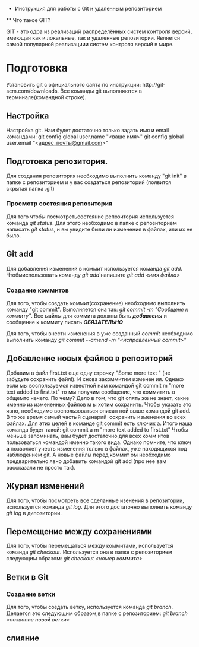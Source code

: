 * Инструкция для работы с Git и удаленным репозиторием

** Что такое GIT?

GIT - это одра из реализаций распределённых систем контроля версий, имеющая как и локальные, так и удаленные репозитории. Является самой популярной реализациии систем контроля версий в мире.

# Подготовка
Установить git с официального сайта по инструкции: http://git­scm.com/downloads.
 Все команды git выполняются в терминале(командной строке).

 ## Настройка
 Настройка git. Нам будет достаточно только задать имя и email командами: 
    git config ­­global user.name "<ваше имя>"
    git config ­­global user.email "<адрес_почты@gmail.com>"

## Подготовка репозитория.
Для создания репозитория необходимо выполнить команду "git init" в папке с репозиторием и у вас создаться репозиторий (появится скрытая папка .git)

### Просмотр состояния репозитория
Для того чтобы посмотретьсостояние репозитория используется команда *git status*. Для этого необходимо в папке с репозиторием написать  *git status*, и вы увидите были ли изменения в файлах, или их не было.

## Git add
Для добавления изменений в коммит используется команда *git add*. Чтобыиспользовать команду *git add* напишите *git add <имя файла>*

### Создание коммитов
Для того, чтобы создать коммит(сохранение) необходимо выполнить команду "git commit". Выполняется она так: *git commit -m  "Сообщене к коммиту"*. Все ыайлы для коммита должны быть ***добавлены*** и сообщение к коммиту писать ***ОБЯЗАТЕЛЬНО***

Для того, чтобы внести изменения в уже созданный *commit* необходимо выполнить команду *git commit --amend -m "<исправленный commit>"*

## Добавление новых файлов в репозиторий
Добавим в файл                 first.txt еще одну строчку
"Some more text     " (не забудьте сохранить файл!). И снова закоммитим изменен                   ия.
Однако если мы воспользуемся известной нам командой
    git commit ­m "more text added to first.txt"
то мы получим сообщение, что коммитить в общем­то нечего. По                           чему? Дело в том,
что git опять же не знает, какие именно из измененных файлов м                             ы хотим сохранить.
Чтобы указать это явно, необходимо воспользоваться описан                   ной выше командой
git add. В то же время самый частый сценарий ­ сохранить изменения во                           всех
файлах. Для этих целей в команде git commit есть ключик ­a. 
Итого наша команда будет такой: 
git commit ­a ­m "more text added to first.txt"
Чтобы меньше запоминать, вам будет достаточно для всех комм                     итов пользоваться командой именно такого вида. Однако помните, что ключ          **­a** позволяет учесть изменения только в файлах, уже
находящихся под наблюдением git. А новые файлы перед коммит                     ом необходимо
предварительно явно добавить командой         git add            (про нее вам рассказали не
просто так).

## Журнал изменений
Для того, чтобы посмотреть все сделанные изенения в репозитории, используется команда *git log*. Для этого достаточно выполнить команду *git log* в дипозитории.


## Перемещение между сохранениями
Для того, чтобы перемещаться между коммитами, используется команда *git checkout*. Используется она в папке с репозиторием следующим образом: *git checkout <номер коммита>*



## Ветки в Git

### Создание ветки
Для того, чтобы создать ветку, используется команда *git branch*. Делается это следующим образом,в папке с репозиторием: *git branch <название новой ветки>*

## слияние